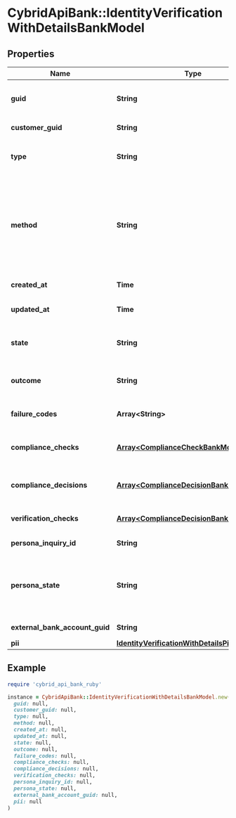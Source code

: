 # CybridApiBank::IdentityVerificationWithDetailsBankModel

## Properties

| Name | Type | Description | Notes |
| ---- | ---- | ----------- | ----- |
| **guid** | **String** | Auto-generated unique identifier for the identity verification. | [optional] |
| **customer_guid** | **String** | The identity verification&#39;s identifier. | [optional] |
| **type** | **String** | The identity verification type; one of kyc or bank_account. | [optional] |
| **method** | **String** | The identity verification method; one of business_registration, id_and_selfie, tax_id_and_selfie, attested, attested_ownership, plaid_identity_match, or document_submission. | [optional] |
| **created_at** | **Time** | ISO8601 datetime the record was created at. | [optional] |
| **updated_at** | **Time** | ISO8601 datetime the record was last updated at. | [optional] |
| **state** | **String** | The identity verification state; one of storing, waiting, expired, or completed. | [optional] |
| **outcome** | **String** | The identity verification outcome; one of passed or failed. | [optional] |
| **failure_codes** | **Array&lt;String&gt;** | The reason codes explaining the outcome. | [optional] |
| **compliance_checks** | [**Array&lt;ComplianceCheckBankModel&gt;**](ComplianceCheckBankModel.md) | The compliance checks associated with the identity verification. | [optional] |
| **compliance_decisions** | [**Array&lt;ComplianceDecisionBankModel&gt;**](ComplianceDecisionBankModel.md) | The compliance decisions associated with the identity verification. | [optional] |
| **verification_checks** | [**Array&lt;ComplianceDecisionBankModel&gt;**](ComplianceDecisionBankModel.md) | Deprecated; use compliance_decisions instead. | [optional] |
| **persona_inquiry_id** | **String** | The Persona identifier of the backing inquiry. | [optional] |
| **persona_state** | **String** | The Persona state of the backing inquiry; one of waiting, pending, reviewing, processing, expired, completed, or unknown. | [optional] |
| **external_bank_account_guid** | **String** | The external bank account&#39;s identifier. | [optional] |
| **pii** | [**IdentityVerificationWithDetailsPiiBankModel**](IdentityVerificationWithDetailsPiiBankModel.md) |  | [optional] |

## Example

```ruby
require 'cybrid_api_bank_ruby'

instance = CybridApiBank::IdentityVerificationWithDetailsBankModel.new(
  guid: null,
  customer_guid: null,
  type: null,
  method: null,
  created_at: null,
  updated_at: null,
  state: null,
  outcome: null,
  failure_codes: null,
  compliance_checks: null,
  compliance_decisions: null,
  verification_checks: null,
  persona_inquiry_id: null,
  persona_state: null,
  external_bank_account_guid: null,
  pii: null
)
```

